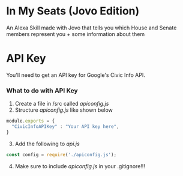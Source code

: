 # In My Seats (Jovo Edition)
An Alexa Skill made with Jovo that tells you which House and Senate members represent you + some information about them

# API Key
You'll need to get an API key for Google's Civic Info API.

### What to do with API Key
1. Create a file in /src called *apiconfig.js*
2. Structure *apiconfig.js* like shown below
```javascript
module.exports = {
  "CivicInfoAPIKey" : "Your API key here",
}
```
3. Add the following to *api.js*
```javascript
const config = require('./apiconfig.js');
```
4. Make sure to include *apiconfig.js* in your .gitignore!!!
